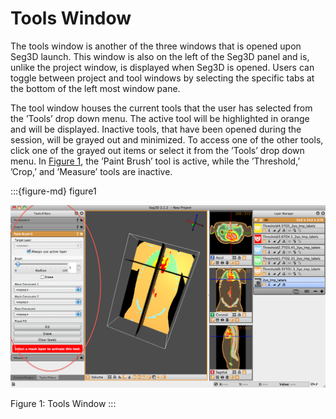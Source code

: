 # Tools Window

The tools window is another of the three windows that is opened upon Seg3D launch. This window is also on the left of the Seg3D panel and is, unlike the project window, is displayed when Seg3D is opened. Users can toggle between project and tool windows by selecting the specific tabs at the bottom of the left most window pane.

The tool window houses the current tools that the user has selected from the ’Tools’ drop down menu. The active tool will be highlighted in orange and will be displayed. Inactive tools, that have been opened during the session, will be grayed out and minimized. To access one of the other tools, click one of the grayed out items or select it from the ’Tools’ drop down menu. In [Figure 1](figure1), the ’Paint Brush’ tool is active, while the ’Threshold,’ ’Crop,’ and ’Measure’ tools are inactive.

:::{figure-md} figure1

![ToolWindow](../../Seg3DBasicFunctionality_figures/ToolWindow.png)

Figure 1: Tools Window
:::
